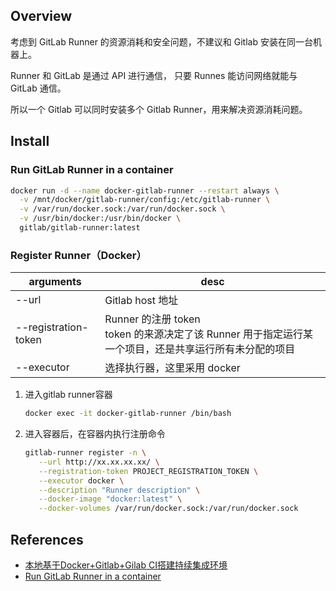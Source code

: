 ## Overview

考虑到 GitLab Runner 的资源消耗和安全问题，不建议和 Gitlab 安装在同一台机器上。

Runner 和 GitLab 是通过 API 进行通信， 只要 Runnes 能访问网络就能与 GitLab 通信。

所以一个 Gitlab 可以同时安装多个 Gitlab Runner，用来解决资源消耗问题。

## Install

### Run GitLab Runner in a container

```bash
docker run -d --name docker-gitlab-runner --restart always \
  -v /mnt/docker/gitlab-runner/config:/etc/gitlab-runner \
  -v /var/run/docker.sock:/var/run/docker.sock \
  -v /usr/bin/docker:/usr/bin/docker \
  gitlab/gitlab-runner:latest
```

### Register Runner（Docker）

| arguments            | desc                                                         |
| -------------------- | ------------------------------------------------------------ |
| --url                | Gitlab host 地址                                             |
| --registration-token | Runner 的注册 token<br />token 的来源决定了该 Runner 用于指定运行某一个项目，还是共享运行所有未分配的项目 |
| --executor           | 选择执行器，这里采用 docker                                  |
1. 进入gitlab runner容器

   ```bash
   docker exec -it docker-gitlab-runner /bin/bash
   ```

2. 进入容器后，在容器内执行注册命令

   ```bash
   gitlab-runner register -n \
      --url http://xx.xx.xx.xx/ \
      --registration-token PROJECT_REGISTRATION_TOKEN \
      --executor docker \
      --description "Runner description" \
      --docker-image "docker:latest" \
      --docker-volumes /var/run/docker.sock:/var/run/docker.sock
   ```

## References

- [本地基于Docker+Gitlab+Gilab CI搭建持续集成环境](https://github.com/lqshow/notes/issues/29)
- [Run GitLab Runner in a container](https://gitlab.com/gitlab-org/gitlab-runner/blob/master/docs/install/docker.md)

